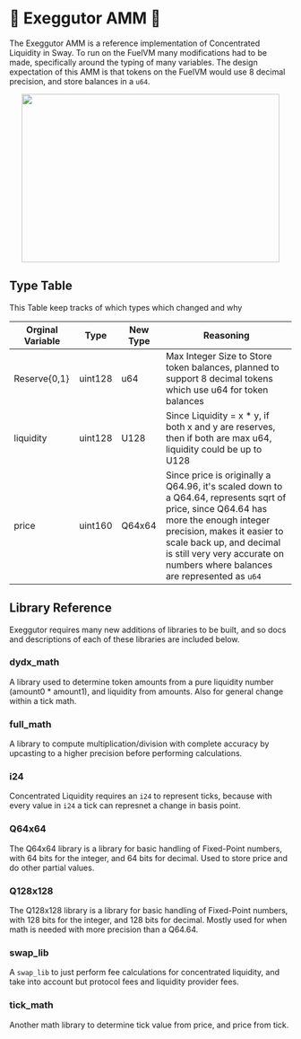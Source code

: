 # 🌴 Exeggutor AMM 🌴

The Exeggutor AMM is a reference implementation of Concentrated Liquidity in Sway. To run on the FuelVM many modifications had to be made, specifically around the typing of many variables. The design expectation of this AMM is that tokens on the FuelVM would use 8 decimal precision, and store balances in a `u64`.

<p align="center">
  <img width="460" height="300" src="https://i.kym-cdn.com/entries/icons/mobile/000/021/009/0b58b7125c6305d17f6447c519cb9e63.jpg">
</p>

## Type Table

This Table keep tracks of which types which changed and why

| Orginal Variable |  Type  |  New Type  |  Reasoning |
| ---------------- | -------|------------|------------|
| Reserve{0,1}         | uint128 |  u64       | Max Integer Size to Store token balances, planned to support 8 decimal tokens which use u64 for token balances         |
| liquidity         | uint128 |  U128       | Since Liquidity = x * y, if both x and y are reserves, then if both are max u64, liquidity could be up to U128         |
| price         | uint160 |  Q64x64       | Since price is originally a Q64.96, it's scaled down to a Q64.64, represents sqrt of price, since Q64.64 has more the enough integer precision, makes it easier to scale back up, and decimal is still very very accurate on numbers where balances are represented as `u64`        |

## Library Reference

Exeggutor requires many new additions of libraries to be built, and so docs and descriptions of each of these libraries are included below.

### dydx_math

A library used to determine token amounts from a pure liquidity number (amount0 * amount1), and liquidity from amounts. Also for general change within a tick math.

### full_math

A library to compute multiplication/division with complete accuracy by upcasting to a higher precision before performing calculations.

### i24

Concentrated Liquidity requires an `i24` to represent ticks, because with every value in `i24` a tick can represnet a change in basis point.

### Q64x64

The Q64x64 library is a library for basic handling of Fixed-Point numbers, with 64 bits for the integer, and 64 bits for decimal. Used to store price and do other partial values.

### Q128x128

The Q128x128 library is a library for basic handling of Fixed-Point numbers, with 128 bits for the integer, and 128 bits for decimal. Mostly used for when math is needed with more precision than a Q64.64.

### swap_lib

A `swap_lib` to just perform fee calculations for concentrated liquidity, and take into account but protocol fees and liquidity provider fees.

### tick_math

Another math library to determine tick value from price, and price from tick.



